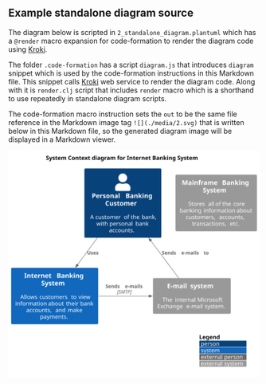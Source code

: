 ## Example standalone diagram source

The diagram below is scripted in `2_standalone_diagram.plantuml` which has a
`@render` macro expansion for code-formation to render the diagram code using
[Kroki](https://kroki.io/).

The folder `.code-formation` has a script `diagram.js` that introduces `diagram`
snippet which is used by the code-formation instructions in this Markdown file.
This snippet calls [Kroki](https://kroki.io/) web service to render the diagram
code. Along with it is `render.clj` script that includes `render` macro which is 
a shorthand to use repeatedly in standalone diagram scripts.


The code-formation macro instruction sets the `out` to be the same file
reference in the Markdown image tag `![](./media/2.svg)` that is written below
in this Markdown file, so the generated diagram image will be displayed in a
Markdown viewer.

![](./media/2.svg)
